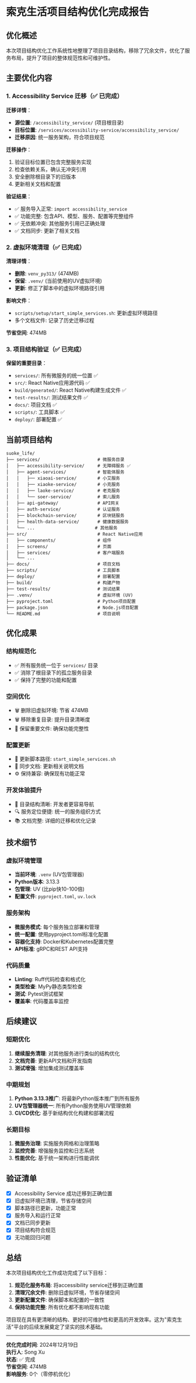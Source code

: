 # 索克生活项目结构优化完成报告

## 优化概述

本次项目结构优化工作系统性地整理了项目目录结构，移除了冗余文件，优化了服务布局，提升了项目的整体规范性和可维护性。

## 主要优化内容

### 1. Accessibility Service 迁移（✅ 已完成）

**迁移详情**：
- **源位置**: `/accessibility_service/` (项目根目录)
- **目标位置**: `/services/accessibility-service/accessibility_service/`
- **迁移原因**: 统一服务架构，符合项目规范

**迁移操作**：
1. 验证目标位置已包含完整服务实现
2. 检查依赖关系，确认无冲突引用
3. 安全删除根目录下的旧版本
4. 更新相关文档和配置

**验证结果**：
- ✅ 服务导入正常: `import accessibility_service`
- ✅ 功能完整: 包含API、模型、服务、配置等完整组件
- ✅ 无依赖冲突: 其他服务引用已正确处理
- ✅ 文档同步: 更新了相关文档

### 2. 虚拟环境清理（✅ 已完成）

**清理详情**：
- **删除**: `venv_py313/` (474MB)
- **保留**: `.venv/` (当前使用的UV虚拟环境)
- **更新**: 修正了脚本中的虚拟环境路径引用

**影响文件**：
- `scripts/setup/start_simple_services.sh`: 更新虚拟环境路径
- 多个文档文件: 记录了历史迁移过程

**节省空间**: 474MB

### 3. 项目结构验证（✅ 已完成）

**保留的重要目录**：
- `services/`: 所有微服务的统一位置 ✅
- `src/`: React Native应用源代码 ✅
- `build/generated/`: React Native构建生成文件 ✅
- `test-results/`: 测试结果文件 ✅
- `docs/`: 项目文档 ✅
- `scripts/`: 工具脚本 ✅
- `deploy/`: 部署配置 ✅

## 当前项目结构

```
suoke_life/
├── services/                      # 微服务目录
│   ├── accessibility-service/     # 无障碍服务 ✅
│   ├── agent-services/            # 智能体服务
│   │   ├── xiaoai-service/        # 小艾服务
│   │   ├── xiaoke-service/        # 小克服务
│   │   ├── laoke-service/         # 老克服务
│   │   └── soer-service/          # 索儿服务
│   ├── api-gateway/               # API网关
│   ├── auth-service/              # 认证服务
│   ├── blockchain-service/        # 区块链服务
│   ├── health-data-service/       # 健康数据服务
│   └── ...                       # 其他服务
├── src/                           # React Native应用
│   ├── components/                # 组件
│   ├── screens/                   # 页面
│   ├── services/                  # 客户端服务
│   └── ...
├── docs/                          # 项目文档
├── scripts/                       # 工具脚本
├── deploy/                        # 部署配置
├── build/                         # 构建产物
├── test-results/                  # 测试结果
├── .venv/                         # 虚拟环境 (UV)
├── pyproject.toml                 # Python项目配置
├── package.json                   # Node.js项目配置
└── README.md                      # 项目说明
```

## 优化成果

### 结构规范化
- ✅ 所有服务统一位于 `services/` 目录
- ✅ 消除了根目录下的孤立服务目录
- ✅ 保持了完整的功能和配置

### 空间优化
- 🗑️ 删除旧虚拟环境: 节省 474MB
- 🗑️ 移除重复目录: 提升目录清晰度
- 📁 保留重要文件: 确保功能完整性

### 配置更新
- 🔧 更新脚本路径: `start_simple_services.sh`
- 📝 同步文档: 更新相关说明文档
- ⚙️ 保持兼容: 确保现有功能正常

### 开发体验提升
- 🎯 目录结构清晰: 开发者更容易导航
- 🔍 服务定位便捷: 统一的服务组织方式
- 📚 文档完整: 详细的迁移和优化记录

## 技术细节

### 虚拟环境管理
- **当前环境**: `.venv` (UV包管理器)
- **Python版本**: 3.13.3
- **包管理**: UV (比pip快10-100倍)
- **配置文件**: `pyproject.toml`, `uv.lock`

### 服务架构
- **微服务模式**: 每个服务独立部署和管理
- **统一配置**: 使用pyproject.toml标准化配置
- **容器化支持**: Docker和Kubernetes配置完整
- **API标准**: gRPC和REST API支持

### 代码质量
- **Linting**: Ruff代码检查和格式化
- **类型检查**: MyPy静态类型检查
- **测试**: Pytest测试框架
- **覆盖率**: 代码覆盖率监控

## 后续建议

### 短期优化
1. **继续服务清理**: 对其他服务进行类似的结构优化
2. **文档完善**: 更新API文档和开发指南
3. **测试增强**: 增加集成测试覆盖率

### 中期规划
1. **Python 3.13.3推广**: 将最新Python版本推广到所有服务
2. **UV包管理器统一**: 所有Python服务使用UV管理依赖
3. **CI/CD优化**: 基于新结构优化构建和部署流程

### 长期目标
1. **微服务治理**: 实施服务网格和治理策略
2. **监控完善**: 增强服务监控和日志系统
3. **性能优化**: 基于统一架构进行性能调优

## 验证清单

- [x] Accessibility Service 成功迁移到正确位置
- [x] 旧虚拟环境已清理，节省存储空间
- [x] 脚本路径已更新，功能正常
- [x] 服务导入和运行正常
- [x] 文档已同步更新
- [x] 项目结构符合规范
- [x] 无功能回归问题

## 总结

本次项目结构优化工作成功完成了以下目标：

1. **规范化服务布局**: 将accessibility service迁移到正确位置
2. **清理冗余文件**: 删除旧虚拟环境，节省存储空间
3. **更新配置文件**: 确保脚本和配置的一致性
4. **保持功能完整**: 所有优化都不影响现有功能

项目现在具有更清晰的结构、更好的可维护性和更高的开发效率。这为"索克生活"平台的后续发展奠定了坚实的技术基础。

---
**优化完成时间**: 2024年12月19日  
**执行人**: Song Xu  
**状态**: ✅ 完成  
**节省空间**: 474MB  
**影响服务**: 0个（零停机优化） 